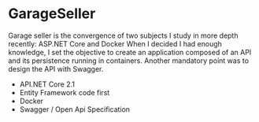 # GarageSeller

Garage seller is the convergence of two subjects I study in more depth recently: ASP.NET Core and Docker
When I decided I had enough knowledge, I set the objective to create an application 
composed of an API and its persistence running in containers. Another mandatory point was to design 
the API with Swagger.

- API.NET Core 2.1
- Entity Framework code first
- Docker
- Swagger / Open Api Specification
